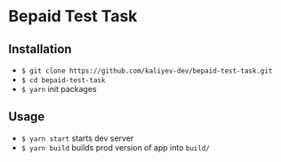 # Bepaid Test Task

## Installation

- `$ git clone https://github.com/kaliyev-dev/bepaid-test-task.git`
- `$ cd bepaid-test-task`
- `$ yarn` init packages

## Usage

- `$ yarn start` starts dev server
- `$ yarn build` builds prod version of app into `build/`
